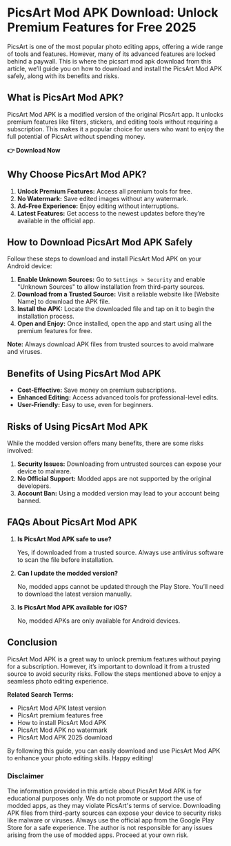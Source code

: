 # PicsArt Mod APK Download: Unlock Premium Features for Free 2025 


PicsArt is one of the most popular photo editing apps, offering a wide range of tools and features. However, many of its advanced features are locked behind a paywall. This is where the picsart mod apk download from this article, we’ll guide you on how to download and install the PicsArt Mod APK safely, along with its benefits and risks.


## What is PicsArt Mod APK?

PicsArt Mod APK is a modified version of the original PicsArt app. It unlocks premium features like filters, stickers, and editing tools without requiring a subscription. This makes it a popular choice for users who want to enjoy the full potential of PicsArt without spending money.


**👉 Download Now**
   

## Why Choose PicsArt Mod APK?

1. **Unlock Premium Features:** Access all premium tools for free.
2. **No Watermark:** Save edited images without any watermark.
3. **Ad-Free Experience:** Enjoy editing without interruptions.
4. **Latest Features:** Get access to the newest updates before they’re available in the official app.


## How to Download PicsArt Mod APK Safely

Follow these steps to download and install PicsArt Mod APK on your Android device:

1. **Enable Unknown Sources:** Go to `Settings > Security` and enable "Unknown Sources" to allow installation from third-party sources.
2. **Download from a Trusted Source:** Visit a reliable website like [Website Name] to download the APK file.
3. **Install the APK:** Locate the downloaded file and tap on it to begin the installation process.
4. **Open and Enjoy:** Once installed, open the app and start using all the premium features for free.

**Note:** Always download APK files from trusted sources to avoid malware and viruses.


## Benefits of Using PicsArt Mod APK

- **Cost-Effective:** Save money on premium subscriptions.
- **Enhanced Editing:** Access advanced tools for professional-level edits.
- **User-Friendly:** Easy to use, even for beginners.


## Risks of Using PicsArt Mod APK

While the modded version offers many benefits, there are some risks involved:

1. **Security Issues:** Downloading from untrusted sources can expose your device to malware.
2. **No Official Support:** Modded apps are not supported by the original developers.
3. **Account Ban:** Using a modded version may lead to your account being banned.


## FAQs About PicsArt Mod APK

1. **Is PicsArt Mod APK safe to use?**

   Yes, if downloaded from a trusted source. Always use antivirus software to scan the file before installation.

2. **Can I update the modded version?**

   No, modded apps cannot be updated through the Play Store. You’ll need to download the latest version manually.

3. **Is PicsArt Mod APK available for iOS?**

   No, modded APKs are only available for Android devices.


## Conclusion

PicsArt Mod APK is a great way to unlock premium features without paying for a subscription. However, it’s important to download it from a trusted source to avoid security risks. Follow the steps mentioned above to enjoy a seamless photo editing experience.


**Related Search Terms:**

- PicsArt Mod APK latest version
- PicsArt premium features free
- How to install PicsArt Mod APK
- PicsArt Mod APK no watermark
- PicsArt Mod APK 2025 download

By following this guide, you can easily download and use PicsArt Mod APK to enhance your photo editing skills. Happy editing!


### Disclaimer

The information provided in this article about PicsArt Mod APK is for educational purposes only. We do not promote or support the use of modded apps, as they may violate PicsArt's terms of service. Downloading APK files from third-party sources can expose your device to security risks like malware or viruses. Always use the official app from the Google Play Store for a safe experience. The author is not responsible for any issues arising from the use of modded apps. Proceed at your own risk.  
